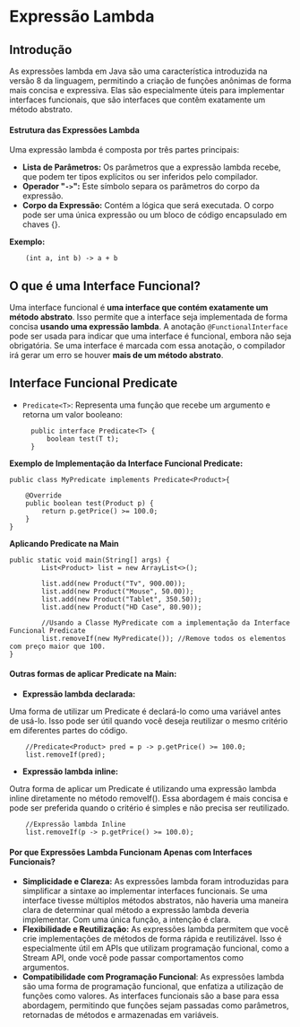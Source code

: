# Expressão Lambda

## Introdução

As expressões lambda em Java são uma característica introduzida na versão 8 da linguagem, permitindo a criação de funções anônimas de forma mais concisa e expressiva. Elas são especialmente úteis para implementar interfaces funcionais, que são interfaces que contêm exatamente um método abstrato.

#### Estrutura das Expressões Lambda

Uma expressão lambda é composta por três partes principais:

- **Lista de Parâmetros:** Os parâmetros que a expressão lambda recebe, que podem ter tipos explícitos ou ser inferidos pelo compilador.
- **Operador "`->`":** Este símbolo separa os parâmetros do corpo da expressão.
- **Corpo da Expressão:** Contém a lógica que será executada. O corpo pode ser uma única expressão ou um bloco de código encapsulado em chaves {}.

**Exemplo:**

        (int a, int b) -> a + b


## O que é uma Interface Funcional?

Uma interface funcional é **uma interface que contém exatamente um método abstrato**. Isso permite que a interface seja implementada de forma concisa **usando uma expressão lambda**. A anotação `@FunctionalInterface` pode ser usada para indicar que uma interface é funcional, embora não seja obrigatória. Se uma interface é marcada com essa anotação, o compilador irá gerar um erro se houver **mais de um método abstrato**.


## Interface Funcional Predicate

- `Predicate<T>`: Representa uma função que recebe um argumento e retorna um valor booleano:


        public interface Predicate<T> {
            boolean test(T t);
        }

**Exemplo de Implementação da Interface Funcional Predicate:**

    public class MyPredicate implements Predicate<Product>{

        @Override
        public boolean test(Product p) {
            return p.getPrice() >= 100.0;
        }  
    }

**Aplicando Predicate na Main**

    public static void main(String[] args) {
            List<Product> list = new ArrayList<>();
            
            list.add(new Product("Tv", 900.00));
            list.add(new Product("Mouse", 50.00));
            list.add(new Product("Tablet", 350.50));
            list.add(new Product("HD Case", 80.90));
            
            //Usando a Classe MyPredicate com a implementação da Interface Funcional Predicate
            list.removeIf(new MyPredicate()); //Remove todos os elementos com preço maior que 100.
    }

#### Outras formas de aplicar Predicate na Main:

- **Expressão lambda declarada:**

Uma forma de utilizar um Predicate é declará-lo como uma variável antes de usá-lo. Isso pode ser útil quando você deseja reutilizar o mesmo critério em diferentes partes do código.

        //Predicate<Product> pred = p -> p.getPrice() >= 100.0;
        list.removeIf(pred);


- **Expressão lambda inline:**

Outra forma de aplicar um Predicate é utilizando uma expressão lambda inline diretamente no método removeIf(). Essa abordagem é mais concisa e pode ser preferida quando o critério é simples e não precisa ser reutilizado.

        //Expressão lambda Inline
        list.removeIf(p -> p.getPrice() >= 100.0);



#### Por que Expressões Lambda Funcionam Apenas com Interfaces Funcionais?
- **Simplicidade e Clareza:** As expressões lambda foram introduzidas para simplificar a sintaxe ao implementar interfaces funcionais. Se uma interface tivesse múltiplos métodos abstratos, não haveria uma maneira clara de determinar qual método a expressão lambda deveria implementar. Com uma única função, a intenção é clara.
- **Flexibilidade e Reutilização:** As expressões lambda permitem que você crie implementações de métodos de forma rápida e reutilizável. Isso é especialmente útil em APIs que utilizam programação funcional, como a Stream API, onde você pode passar comportamentos como argumentos.
- **Compatibilidade com Programação Funcional**: As expressões lambda são uma forma de programação funcional, que enfatiza a utilização de funções como valores. As interfaces funcionais são a base para essa abordagem, permitindo que funções sejam passadas como parâmetros, retornadas de métodos e armazenadas em variáveis.


